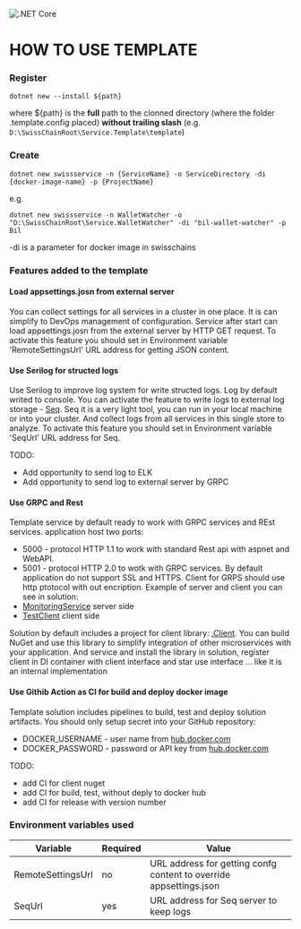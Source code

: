 ![.NET Core](https://github.com/SC-Poc/Service.Template/workflows/.NET%20Core/badge.svg)

# HOW TO USE TEMPLATE

### Register 
`
dotnet new --install ${path}
`

where ${path} is the **full** path to the clonned directory (where the folder .template.config placed) **without trailing slash** (e.g. `D:\SwissChainRoot\Service.Template\template`)

### Create

`
dotnet new swissservice -n {ServiceName} -o ServiceDirectory -di {docker-image-name} -p {ProjectName}
`

e.g.

`
dotnet new swissservice -n WalletWatcher -o "D:\SwissChainRoot\Service.WalletWatcher" -di "bil-wallet-watcher" -p Bil 
`

-di is a parameter for docker image in swisschains

### Features added to the template

#### Load appsettings.josn from external server
You can collect settings for all services in a cluster in one place. It is can simplify to DevOps management of configuration.
Service after start can load appsettings.josn from the external server by HTTP GET request.
To activate this feature you should set in Environment variable 'RemoteSettingsUrl' URL address for getting JSON content.

#### Use Serilog for structed logs
Use Serilog to improve log system for write structed logs. 
Log by default writed to console.
You can activate the feature to write logs to external log storage - [Seq](https://datalust.co/seq). Seq it is a very light tool, you can run in your local machine or into your cluster. And collect logs from all services in this single store to analyze.
To activate this feature you should set in Environment variable 'SeqUrl' URL address for Seq.

TODO: 
* Add opportunity to send log to ELK
* Add opportunity to send log to external server by GRPC

#### Use GRPC and Rest
Template service by default ready to work with GRPC services and REst services. application host two ports:
* 5000 - protocol HTTP 1.1 to work with standard Rest api with aspnet and WebAPI.
* 5001 - protocol HTTP 2.0 to wotk with GRPC services.
By default application do not support SSL and HTTPS. Client for GRPS should use http ptotocol with out encription.
Example of server and client you can see in solution: 
* [MonitoringService](https://github.com/SC-Poc/Service.Template/blob/master/template/src/Service.Example/GrpcServices/MonitoringService.cs) server side
* [TestClient](https://github.com/SC-Poc/Service.Template/blob/master/template/test/Service.Example.TestClient/Program.cs) client side

Solution by default includes a project for client library: [<NAME>.Client](https://github.com/SC-Poc/Service.Template/tree/master/template/src/Service.Example.Client). You can build NuGet and use this library to simplify integration of other microservices with your application. And service and install the library in solution, register client in DI container with client interface and star use interface ... like it is an internal implementation

#### Use Githib Action as CI for build and deploy docker image
Template solution includes pipelines to build, test and deploy solution artifacts.
You should only setup secret into your GitHub repository:
* DOCKER_USERNAME - user name from [hub.docker.com](https://hub.docker.com/)
* DOCKER_PASSWORD - password or API key from [hub.docker.com](https://hub.docker.com/)

TODO:
* add CI for client nuget
* add CI for build, test, without deply to docker hub
* add CI for release with version number

### Environment variables used
|Variable|Required|Value|
|-------|-------|-------|
|RemoteSettingsUrl|no|URL address for getting confg content to override appsettings.json|
|SeqUrl|yes|URL address for Seq server to keep logs|

